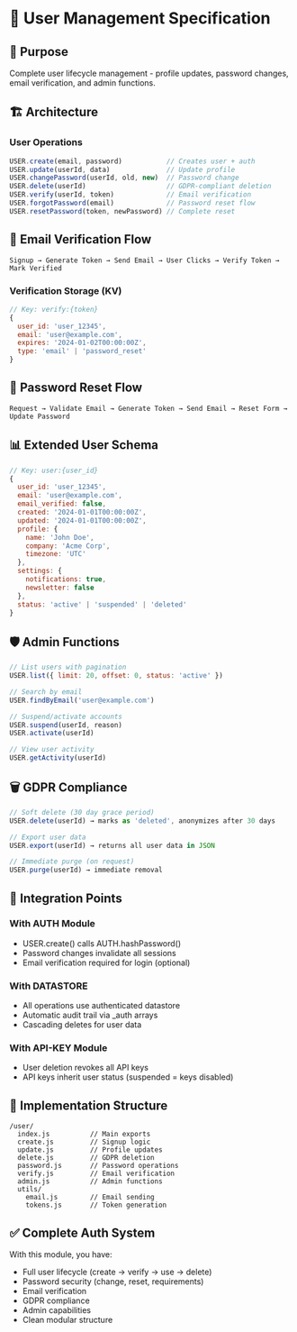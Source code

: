 # 👤 User Management Specification

## 🎯 **Purpose**
Complete user lifecycle management - profile updates, password changes, email verification, and admin functions.

## 🏗️ **Architecture**

### **User Operations**
```javascript
USER.create(email, password)           // Creates user + auth
USER.update(userId, data)              // Update profile
USER.changePassword(userId, old, new)  // Password change
USER.delete(userId)                    // GDPR-compliant deletion
USER.verify(userId, token)             // Email verification
USER.forgotPassword(email)             // Password reset flow
USER.resetPassword(token, newPassword) // Complete reset
```

## 📧 **Email Verification Flow**
```
Signup → Generate Token → Send Email → User Clicks → Verify Token → Mark Verified
```

### **Verification Storage (KV)**
```javascript
// Key: verify:{token}
{
  user_id: 'user_12345',
  email: 'user@example.com',
  expires: '2024-01-02T00:00:00Z',
  type: 'email' | 'password_reset'
}
```

## 🔐 **Password Reset Flow**
```
Request → Validate Email → Generate Token → Send Email → Reset Form → Update Password
```

## 📊 **Extended User Schema**
```javascript
// Key: user:{user_id}
{
  user_id: 'user_12345',
  email: 'user@example.com',
  email_verified: false,
  created: '2024-01-01T00:00:00Z',
  updated: '2024-01-01T00:00:00Z',
  profile: {
    name: 'John Doe',
    company: 'Acme Corp',
    timezone: 'UTC'
  },
  settings: {
    notifications: true,
    newsletter: false
  },
  status: 'active' | 'suspended' | 'deleted'
}
```

## 🛡️ **Admin Functions**
```javascript
// List users with pagination
USER.list({ limit: 20, offset: 0, status: 'active' })

// Search by email
USER.findByEmail('user@example.com')

// Suspend/activate accounts
USER.suspend(userId, reason)
USER.activate(userId)

// View user activity
USER.getActivity(userId)
```

## 🗑️ **GDPR Compliance**
```javascript
// Soft delete (30 day grace period)
USER.delete(userId) → marks as 'deleted', anonymizes after 30 days

// Export user data
USER.export(userId) → returns all user data in JSON

// Immediate purge (on request)
USER.purge(userId) → immediate removal
```

## 🔌 **Integration Points**

### **With AUTH Module**
- USER.create() calls AUTH.hashPassword()
- Password changes invalidate all sessions
- Email verification required for login (optional)

### **With DATASTORE**
- All operations use authenticated datastore
- Automatic audit trail via _auth arrays
- Cascading deletes for user data

### **With API-KEY Module**
- User deletion revokes all API keys
- API keys inherit user status (suspended = keys disabled)

## 📁 **Implementation Structure**
```
/user/
  index.js          // Main exports
  create.js         // Signup logic
  update.js         // Profile updates
  delete.js         // GDPR deletion
  password.js       // Password operations
  verify.js         // Email verification
  admin.js          // Admin functions
  utils/
    email.js        // Email sending
    tokens.js       // Token generation
```

## ✅ **Complete Auth System**
With this module, you have:
- Full user lifecycle (create → verify → use → delete)
- Password security (change, reset, requirements)
- Email verification
- GDPR compliance
- Admin capabilities
- Clean modular structure
